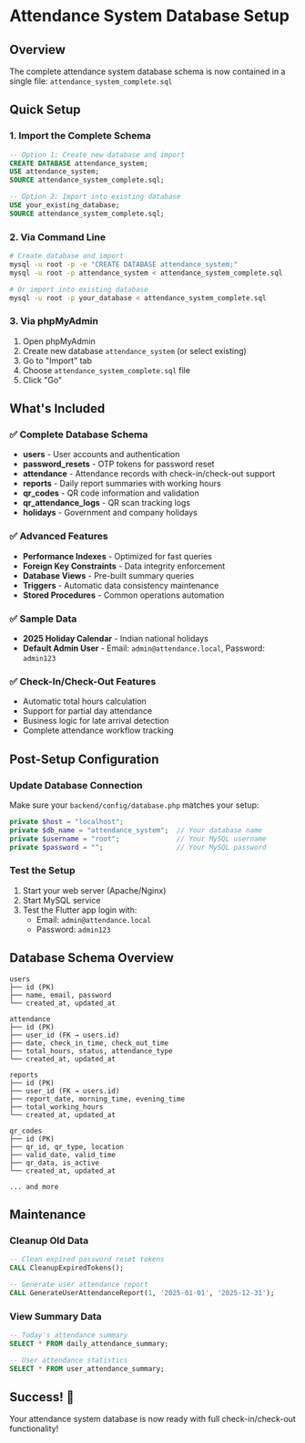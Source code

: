 # Attendance System Database Setup

## Overview
The complete attendance system database schema is now contained in a single file: `attendance_system_complete.sql`

## Quick Setup

### 1. Import the Complete Schema
```sql
-- Option 1: Create new database and import
CREATE DATABASE attendance_system;
USE attendance_system;
SOURCE attendance_system_complete.sql;

-- Option 2: Import into existing database
USE your_existing_database;
SOURCE attendance_system_complete.sql;
```

### 2. Via Command Line
```bash
# Create database and import
mysql -u root -p -e "CREATE DATABASE attendance_system;"
mysql -u root -p attendance_system < attendance_system_complete.sql

# Or import into existing database
mysql -u root -p your_database < attendance_system_complete.sql
```

### 3. Via phpMyAdmin
1. Open phpMyAdmin
2. Create new database `attendance_system` (or select existing)
3. Go to "Import" tab
4. Choose `attendance_system_complete.sql` file
5. Click "Go"

## What's Included

### ✅ Complete Database Schema
- **users** - User accounts and authentication
- **password_resets** - OTP tokens for password reset
- **attendance** - Attendance records with check-in/check-out support
- **reports** - Daily report summaries with working hours
- **qr_codes** - QR code information and validation
- **qr_attendance_logs** - QR scan tracking logs
- **holidays** - Government and company holidays

### ✅ Advanced Features
- **Performance Indexes** - Optimized for fast queries
- **Foreign Key Constraints** - Data integrity enforcement
- **Database Views** - Pre-built summary queries
- **Triggers** - Automatic data consistency maintenance
- **Stored Procedures** - Common operations automation

### ✅ Sample Data
- **2025 Holiday Calendar** - Indian national holidays
- **Default Admin User** - Email: `admin@attendance.local`, Password: `admin123`

### ✅ Check-In/Check-Out Features
- Automatic total hours calculation
- Support for partial day attendance
- Business logic for late arrival detection
- Complete attendance workflow tracking

## Post-Setup Configuration

### Update Database Connection
Make sure your `backend/config/database.php` matches your setup:
```php
private $host = "localhost";
private $db_name = "attendance_system";  // Your database name
private $username = "root";              // Your MySQL username
private $password = "";                  // Your MySQL password
```

### Test the Setup
1. Start your web server (Apache/Nginx)
2. Start MySQL service
3. Test the Flutter app login with:
   - Email: `admin@attendance.local`
   - Password: `admin123`

## Database Schema Overview

```
users
├── id (PK)
├── name, email, password
└── created_at, updated_at

attendance
├── id (PK)
├── user_id (FK → users.id)
├── date, check_in_time, check_out_time
├── total_hours, status, attendance_type
└── created_at, updated_at

reports
├── id (PK)
├── user_id (FK → users.id)
├── report_date, morning_time, evening_time
├── total_working_hours
└── created_at, updated_at

qr_codes
├── id (PK)
├── qr_id, qr_type, location
├── valid_date, valid_time
├── qr_data, is_active
└── created_at, updated_at

... and more
```

## Maintenance

### Cleanup Old Data
```sql
-- Clean expired password reset tokens
CALL CleanupExpiredTokens();

-- Generate user attendance report
CALL GenerateUserAttendanceReport(1, '2025-01-01', '2025-12-31');
```

### View Summary Data
```sql
-- Today's attendance summary
SELECT * FROM daily_attendance_summary;

-- User attendance statistics
SELECT * FROM user_attendance_summary;
```

## Success! 🎉
Your attendance system database is now ready with full check-in/check-out functionality!